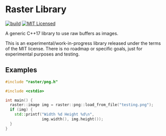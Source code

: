 # Raster Library

[![build](https://github.com/dacap/raster/workflows/build/badge.svg)](https://github.com/dacap/raster/actions?query=workflow%3Abuild)
[![MIT Licensed](https://img.shields.io/badge/license-MIT-blue.svg)](LICENSE.txt)

A generic C++17 library to use raw buffers as images.

This is an experimental/work-in-progress library released under the
terms of the MIT license. There is no roadmap or specific goals, just
for experimental purposes and testing.

## Examples

```c++
#include "raster/png.h"

#include <cstdio>

int main() {
  raster::image img = raster::png::load_from_file("testing.png");
  if (img) {
    std::printf("Width %d Height %d\n",
                img.width(), img.height());
  }
}
```
